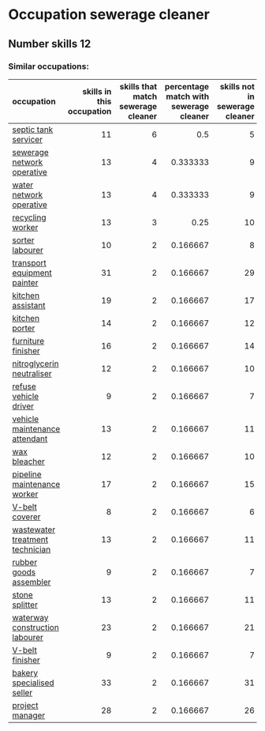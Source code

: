 # Occupation sewerage cleaner
## Number skills 12
### Similar occupations:
| occupation                                                            |   skills in this occupation |   skills that match sewerage cleaner |   percentage match with sewerage cleaner |   skills not in sewerage cleaner |
|:----------------------------------------------------------------------|----------------------------:|-------------------------------------:|-----------------------------------------:|---------------------------------:|
| [septic tank servicer](septic_tank_servicer.md)                       |                          11 |                                    6 |                                 0.5      |                                5 |
| [sewerage network operative](sewerage_network_operative.md)           |                          13 |                                    4 |                                 0.333333 |                                9 |
| [water network operative](water_network_operative.md)                 |                          13 |                                    4 |                                 0.333333 |                                9 |
| [recycling worker](recycling_worker.md)                               |                          13 |                                    3 |                                 0.25     |                               10 |
| [sorter labourer](sorter_labourer.md)                                 |                          10 |                                    2 |                                 0.166667 |                                8 |
| [transport equipment painter](transport_equipment_painter.md)         |                          31 |                                    2 |                                 0.166667 |                               29 |
| [kitchen assistant](kitchen_assistant.md)                             |                          19 |                                    2 |                                 0.166667 |                               17 |
| [kitchen porter](kitchen_porter.md)                                   |                          14 |                                    2 |                                 0.166667 |                               12 |
| [furniture finisher](furniture_finisher.md)                           |                          16 |                                    2 |                                 0.166667 |                               14 |
| [nitroglycerin neutraliser](nitroglycerin_neutraliser.md)             |                          12 |                                    2 |                                 0.166667 |                               10 |
| [refuse vehicle driver](refuse_vehicle_driver.md)                     |                           9 |                                    2 |                                 0.166667 |                                7 |
| [vehicle maintenance attendant](vehicle_maintenance_attendant.md)     |                          13 |                                    2 |                                 0.166667 |                               11 |
| [wax bleacher](wax_bleacher.md)                                       |                          12 |                                    2 |                                 0.166667 |                               10 |
| [pipeline maintenance worker](pipeline_maintenance_worker.md)         |                          17 |                                    2 |                                 0.166667 |                               15 |
| [V-belt coverer](V-belt_coverer.md)                                   |                           8 |                                    2 |                                 0.166667 |                                6 |
| [wastewater treatment technician](wastewater_treatment_technician.md) |                          13 |                                    2 |                                 0.166667 |                               11 |
| [rubber goods assembler](rubber_goods_assembler.md)                   |                           9 |                                    2 |                                 0.166667 |                                7 |
| [stone splitter](stone_splitter.md)                                   |                          13 |                                    2 |                                 0.166667 |                               11 |
| [waterway construction labourer](waterway_construction_labourer.md)   |                          23 |                                    2 |                                 0.166667 |                               21 |
| [V-belt finisher](V-belt_finisher.md)                                 |                           9 |                                    2 |                                 0.166667 |                                7 |
| [bakery specialised seller](bakery_specialised_seller.md)             |                          33 |                                    2 |                                 0.166667 |                               31 |
| [project manager](project_manager.md)                                 |                          28 |                                    2 |                                 0.166667 |                               26 |
